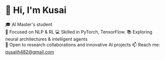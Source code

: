 # 👋 Hi, I'm Kusai

🎓 AI Master's student  
🧠 Focused on NLP & RL
💻 Skilled in PyTorch, TensorFlow. 
📚 Exploring neural architectures & intelligent agents  
🤝 Open to research collaborations and innovative AI projects 
📫 Reach me: qusaijh482@gmail.com
